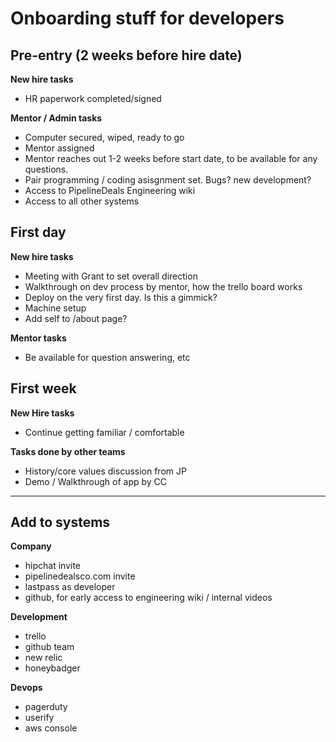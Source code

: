 # Onboarding stuff for developers

## Pre-entry (2 weeks before hire date)

**New hire tasks**

* HR paperwork completed/signed

**Mentor / Admin tasks**

* Computer secured, wiped, ready to go
* Mentor assigned
* Mentor reaches out 1-2 weeks before start date, to be available for any questions.
* Pair programming  / coding asisgnment set.  Bugs?  new development?
* Access to PipelineDeals Engineering wiki
* Access to all other systems

## First day

**New hire tasks**

* Meeting with Grant to set overall direction
* Walkthrough on dev process by mentor, how the trello board works
* Deploy on the very first day.  Is this a gimmick?
* Machine setup
* Add self to /about page?

**Mentor tasks**

* Be available for question answering, etc

## First week

**New Hire tasks**

* Continue getting familiar / comfortable

**Tasks done by other teams**

* History/core values discussion from JP
* Demo / Walkthrough of app by CC

---

## Add to systems

**Company**

* hipchat invite
* pipelinedealsco.com invite
* lastpass as developer
* github, for early access to engineering wiki / internal videos

**Development**

* trello
* github team
* new relic
* honeybadger

**Devops**

* pagerduty
* userify
* aws console
